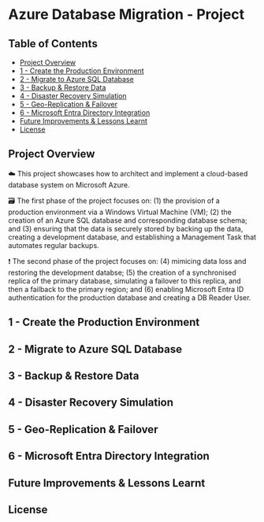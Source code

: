 # Azure Database Migration - Project

## Table of Contents
- [Project Overview](#project-overview)
- [1 - Create the Production Environment](#1---create-the-production-environment)
- [2 - Migrate to Azure SQL Database](#2---migrate-to-azure-sql-database)
- [3 - Backup & Restore Data](#3---backup--restore-data)
- [4 - Disaster Recovery Simulation](#4---disaster-recovery-simulation)
- [5 - Geo-Replication & Failover](#5---geo-replication--failover)
- [6 - Microsoft Entra Directory Integration](#6---microsoft-entra-directory-integration)
- [Future Improvements & Lessons Learnt](#future-improvements--lessons-learnt)
- [License](#license)

## Project Overview
:cloud: This project showcases how to architect and implement a cloud-based database system on Microsoft Azure.

:card_file_box: The first phase of the project focuses on: (1) the provision of a production environment via a Windows Virtual Machine (VM); (2) the creation of an Azure SQL database and corresponding database schema; and (3) ensuring that the data is securely stored by backing up the data, creating a development database, and establishing a Management Task that automates regular backups.

:exclamation: The second phase of the project focuses on: (4) mimicing data loss and restoring the development databse; (5) the creation of a synchronised replica of the primary database, simulating a failover to this replica, and then a failback to the primary region; and (6) enabling Microsoft Entra ID authentication for the production database and creating a DB Reader User.

## 1 - Create the Production Environment

## 2 - Migrate to Azure SQL Database

## 3 - Backup & Restore Data

## 4 - Disaster Recovery Simulation

## 5 - Geo-Replication & Failover

## 6 - Microsoft Entra Directory Integration

## Future Improvements & Lessons Learnt

## License

